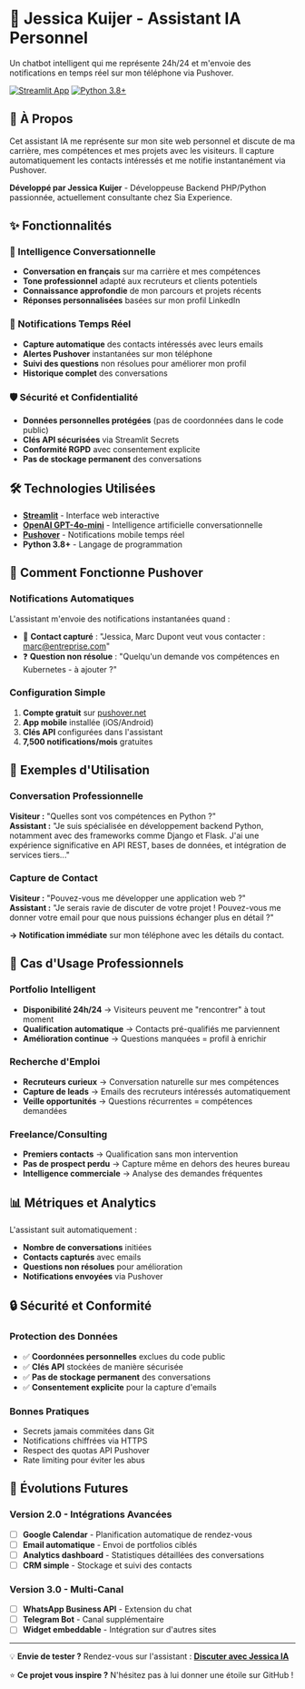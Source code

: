 # 🤖 Jessica Kuijer - Assistant IA Personnel

Un chatbot intelligent qui me représente 24h/24 et m'envoie des notifications en temps réel sur mon téléphone via Pushover.

[![Streamlit App](https://static.streamlit.io/badges/streamlit_badge_black_white.svg)](https://votre-app.streamlit.app)
[![Python 3.8+](https://img.shields.io/badge/python-3.8+-blue.svg)](https://www.python.org/downloads/)

## 🎯 À Propos

Cet assistant IA me représente sur mon site web personnel et discute de ma carrière, mes compétences et mes projets avec les visiteurs. Il capture automatiquement les contacts intéressés et me notifie instantanément via Pushover.

**Développé par Jessica Kuijer** - Développeuse Backend PHP/Python passionnée, actuellement consultante chez Sia Experience.

## ✨ Fonctionnalités

### 🤖 Intelligence Conversationnelle
- **Conversation en français** sur ma carrière et mes compétences
- **Tone professionnel** adapté aux recruteurs et clients potentiels
- **Connaissance approfondie** de mon parcours et projets récents
- **Réponses personnalisées** basées sur mon profil LinkedIn

### 📱 Notifications Temps Réel
- **Capture automatique** des contacts intéressés avec leurs emails
- **Alertes Pushover** instantanées sur mon téléphone
- **Suivi des questions** non résolues pour améliorer mon profil
- **Historique complet** des conversations

### 🛡️ Sécurité et Confidentialité
- **Données personnelles protégées** (pas de coordonnées dans le code public)
- **Clés API sécurisées** via Streamlit Secrets
- **Conformité RGPD** avec consentement explicite
- **Pas de stockage permanent** des conversations

## 🛠️ Technologies Utilisées

- **[Streamlit](https://streamlit.io)** - Interface web interactive
- **[OpenAI GPT-4o-mini](https://openai.com)** - Intelligence artificielle conversationnelle
- **[Pushover](https://pushover.net)** - Notifications mobile temps réel
- **Python 3.8+** - Langage de programmation

## 📱 Comment Fonctionne Pushover

### Notifications Automatiques
L'assistant m'envoie des notifications instantanées quand :
- 📧 **Contact capturé** : "Jessica, Marc Dupont veut vous contacter : marc@entreprise.com"
- ❓ **Question non résolue** : "Quelqu'un demande vos compétences en Kubernetes - à ajouter ?"

### Configuration Simple
1. **Compte gratuit** sur [pushover.net](https://pushover.net)
2. **App mobile** installée (iOS/Android)
3. **Clés API** configurées dans l'assistant
4. **7,500 notifications/mois** gratuites

## 💬 Exemples d'Utilisation

### Conversation Professionnelle
**Visiteur :** "Quelles sont vos compétences en Python ?"  
**Assistant :** "Je suis spécialisée en développement backend Python, notamment avec des frameworks comme Django et Flask. J'ai une expérience significative en API REST, bases de données, et intégration de services tiers..."

### Capture de Contact  
**Visiteur :** "Pouvez-vous me développer une application web ?"  
**Assistant :** "Je serais ravie de discuter de votre projet ! Pouvez-vous me donner votre email pour que nous puissions échanger plus en détail ?"

**→ Notification immédiate** sur mon téléphone avec les détails du contact.

## 🎯 Cas d'Usage Professionnels

### Portfolio Intelligent
- **Disponibilité 24h/24** → Visiteurs peuvent me "rencontrer" à tout moment
- **Qualification automatique** → Contacts pré-qualifiés me parviennent
- **Amélioration continue** → Questions manquées = profil à enrichir

### Recherche d'Emploi  
- **Recruteurs curieux** → Conversation naturelle sur mes compétences
- **Capture de leads** → Emails des recruteurs intéressés automatiquement
- **Veille opportunités** → Questions récurrentes = compétences demandées

### Freelance/Consulting
- **Premiers contacts** → Qualification sans mon intervention
- **Pas de prospect perdu** → Capture même en dehors des heures bureau
- **Intelligence commerciale** → Analyse des demandes fréquentes

## 📊 Métriques et Analytics

L'assistant suit automatiquement :
- **Nombre de conversations** initiées
- **Contacts capturés** avec emails  
- **Questions non résolues** pour amélioration
- **Notifications envoyées** via Pushover

## 🔒 Sécurité et Conformité

### Protection des Données
- ✅ **Coordonnées personnelles** exclues du code public
- ✅ **Clés API** stockées de manière sécurisée
- ✅ **Pas de stockage permanent** des conversations
- ✅ **Consentement explicite** pour la capture d'emails

### Bonnes Pratiques
- Secrets jamais commitées dans Git
- Notifications chiffrées via HTTPS
- Respect des quotas API Pushover
- Rate limiting pour éviter les abus

## 🚀 Évolutions Futures

### Version 2.0 - Intégrations Avancées
- [ ] **Google Calendar** - Planification automatique de rendez-vous
- [ ] **Email automatique** - Envoi de portfolios ciblés  
- [ ] **Analytics dashboard** - Statistiques détaillées des conversations
- [ ] **CRM simple** - Stockage et suivi des contacts

### Version 3.0 - Multi-Canal
- [ ] **WhatsApp Business API** - Extension du chat
- [ ] **Telegram Bot** - Canal supplémentaire
- [ ] **Widget embeddable** - Intégration sur d'autres sites

---

💡 **Envie de tester ?** Rendez-vous sur l'assistant : [**Discuter avec Jessica IA**](https://votre-app.streamlit.app)

⭐ **Ce projet vous inspire ?** N'hésitez pas à lui donner une étoile sur GitHub !
